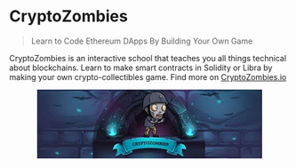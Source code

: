 # CryptoZombies

> Learn to Code Ethereum DApps By Building Your Own Game

CryptoZombies is an interactive school that teaches you all things technical about blockchains. Learn to make smart contracts in Solidity or Libra by making your own crypto-collectibles game. Find more on [CryptoZombies.io](https://cryptozombies.io/)

<p align="center">
  <img src="https://github.com/AJINKYA924/CryptoZombies/blob/master/cryptozombies.jfif?raw=true" alt="CryptoZombies"/>
</p>

